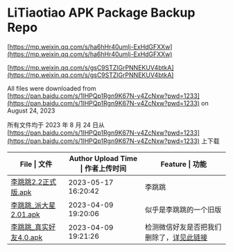 # LiTiaotiao APK Package Backup Repo

[https://mp.weixin.qq.com/s/ha6hHr40umlj-ExHdGFXXw](https://mp.weixin.qq.com/s/ha6hHr40umlj-ExHdGFXXw)

[https://mp.weixin.qq.com/s/gsC9STZlGrPNNEKUV4btkA](https://mp.weixin.qq.com/s/gsC9STZlGrPNNEKUV4btkA)

All files were downloaded from [https://pan.baidu.com/s/1IHPQp1Rgn9K67N-v4ZcNxw?pwd=1233](https://pan.baidu.com/s/1IHPQp1Rgn9K67N-v4ZcNxw?pwd=1233) on August 24, 2023

所有文件均于 2023 年 8 月 24 日从 [https://pan.baidu.com/s/1IHPQp1Rgn9K67N-v4ZcNxw?pwd=1233](https://pan.baidu.com/s/1IHPQp1Rgn9K67N-v4ZcNxw?pwd=1233) 上下载

| File \| 文件                                                                                                                                              | Author Upload Time \| 作者上传时间 | Feature \| 功能                                                             |
| ------------------------------------------------------------------------------------------------------------------------------------------------------- | ---------------------------- | ------------------------------------------------------------------------- |
| [李跳跳2.2正式版.apk](https://github.com/The-D66/litiaotiao_package_backup/raw/main/%E6%9D%8E%E8%B7%B3%E8%B7%B32.2%E6%AD%A3%E5%BC%8F%E7%89%88.apk)             | 2023-05-17 16:20:42          | 李跳跳                                                                       |
| [李跳跳_派大星2.01.apk](https://github.com/The-D66/litiaotiao_package_backup/raw/main/%E6%9D%8E%E8%B7%B3%E8%B7%B3_%E6%B4%BE%E5%A4%A7%E6%98%9F2.01.apk)         | 2023-04-09 19:20:06          | 似乎是李跳跳的一个旧版                                                               |
| [李跳跳_真实好友4.0.apk](https://github.com/The-D66/litiaotiao_package_backup/raw/main/%E6%9D%8E%E8%B7%B3%E8%B7%B3_%E7%9C%9F%E5%AE%9E%E5%A5%BD%E5%8F%8B4.0.apk) | 2023-04-09 19:21:26          | 检测微信好友是否把我们删除了，[详见此链接](https://mp.weixin.qq.com/s/v5ejXKQbDTI6cbmSSYMyaw) |
